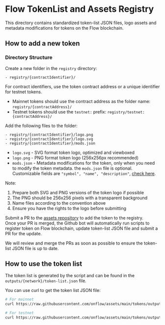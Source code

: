 # Flow TokenList and Assets Registry

This directory contains standardized token-list JSON files, logo assets and metadata modifications for tokens on the Flow blockchain.

## How to add a new token

### Directory Structure

Create a new folder in the `registry` directory:

```text
- registry/{contractIdentifier}/
```

For contract identifiers, use the token contract address or a unique identifier for testnet tokens.

- Mainnet tokens should use the contract address as the folder name: `registry/{contractAddress}/`
- Testnet tokens should use the `testnet:` prefix: `registry/testnet:{contractAddress}/`

Add the following files to the folder:

```text
- registry/{contractIdentifier}/logo.png
- registry/{contractIdentifier}/logo.svg
- registry/{contractIdentifier}/mods.json
```

- `logo.svg` - SVG format token logo, optimized and viewboxed
- `logo.png` - PNG format token logo (256x256px recommended)
- `mods.json` - Metadata modifications for the token, only when you need to modify the token metadata. the `mods.json` file is optional. Customizable fields are `"symbol", "name", "description"`, [check here](./src/utils/types.ts#L81).

Note:

1. Prepare both SVG and PNG versions of the token logo if possible
2. The PNG should be 256x256 pixels with a transparent background
3. Name files according to the convention above
4. Ensure you have the rights to the logo before submitting

Submit a PR to the [assets repository](https://github.com/onflow/assets) to add the token to the registry.  
Once your PR is merged, the Github bot will automatically run scripts to register token on Flow blockchain, update token-list JSON file and submit a PR for the update.

We will review and merge the PRs as soon as possible to ensure the token-list JSON file is up to date.

## How to use the token list

The token list is generated by the script and can be found in the `outputs/{network}/token-list.json` file.

You can use curl to get the token list JSON file:

```bash
# For mainnet
curl https://raw.githubusercontent.com/onflow/assets/main/tokens/outputs/mainnet/token-list.json

# For testnet
curl https://raw.githubusercontent.com/onflow/assets/main/tokens/outputs/testnet/token-list.json
```
